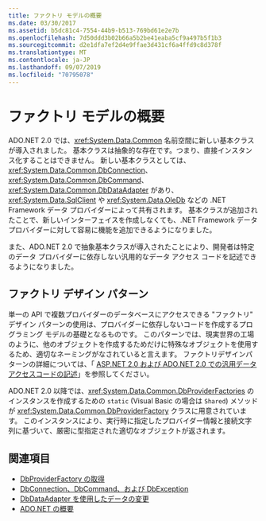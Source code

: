 ```yaml
---
title: ファクトリ モデルの概要
ms.date: 03/30/2017
ms.assetid: b5dc81c4-7554-44b9-b513-769bd61e2e7b
ms.openlocfilehash: 7d50ddd3b02b66a5b2be41eaba5cf9a497b5f1b3
ms.sourcegitcommit: d2e1dfa7ef2d4e9ffae3d431cf6a4ffd9c8d378f
ms.translationtype: MT
ms.contentlocale: ja-JP
ms.lasthandoff: 09/07/2019
ms.locfileid: "70795078"
---
```

# <a name="factory-model-overview"></a>ファクトリ モデルの概要
ADO.NET 2.0 では、<xref:System.Data.Common> 名前空間に新しい基本クラスが導入されました。 基本クラスは抽象的な存在です。つまり、直接インスタンス化することはできません。 新しい基本クラスとしては、<xref:System.Data.Common.DbConnection>、<xref:System.Data.Common.DbCommand>、<xref:System.Data.Common.DbDataAdapter> があり、<xref:System.Data.SqlClient> や <xref:System.Data.OleDb> などの .NET Framework データ プロバイダーによって共有されます。 基本クラスが追加されたことで、新しいインターフェイスを作成しなくても、.NET Framework データ プロバイダーに対して容易に機能を追加できるようになりました。  
  
 また、ADO.NET 2.0 で抽象基本クラスが導入されたことにより、開発者は特定のデータ プロバイダーに依存しない汎用的なデータ アクセス コードを記述できるようになりました。  
  
## <a name="the-factory-design-pattern"></a>ファクトリ デザイン パターン  
 単一の API で複数プロバイダーのデータベースにアクセスできる "ファクトリ" デザイン パターンの使用は、プロバイダーに依存しないコードを作成するプログラミング モデルの基礎となるものです。 このパターンでは、現実世界の工場のように、他のオブジェクトを作成するためだけに特殊なオブジェクトを使用するため、適切なネーミングがなされていると言えます。 ファクトリデザインパターンの詳細については、「 [ASP.NET 2.0 および ADO.NET 2.0 での汎用データアクセスコードの記述](https://go.microsoft.com/fwlink/?LinkId=55915)」を参照してください。
  
 ADO.NET 2.0 以降では、<xref:System.Data.Common.DbProviderFactories> のインスタンスを作成するための `static` (Visual Basic の場合は `Shared`) メソッドが <xref:System.Data.Common.DbProviderFactory> クラスに用意されています。 このインスタンスにより、実行時に指定したプロバイダー情報と接続文字列に基づいて、厳密に型指定された適切なオブジェクトが返されます。  
  
## <a name="see-also"></a>関連項目

- [DbProviderFactory の取得](obtaining-a-dbproviderfactory.md)
- [DbConnection、DbCommand、および DbException](dbconnection-dbcommand-and-dbexception.md)
- [DbDataAdapter を使用したデータの変更](modifying-data-with-a-dbdataadapter.md)
- [ADO.NET の概要](ado-net-overview.md)
